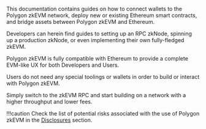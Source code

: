 This documentation contains guides on how to connect wallets to the Polygon zkEVM network, deploy new or existing Ethereum smart contracts, and bridge assets between Polygon zkEVM and Ethereum.

Developers can herein find guides to setting up an RPC zkNode, spinning up a production zkNode, or even implementing their own fully-fledged zkEVM.

Polygon zkEVM is fully compatible with Ethereum to provide a complete EVM-like UX for both Developers and Users.

Users do not need any special toolings or wallets in order to build or interact with Polygon zkEVM.


Simply switch to the zkEVM RPC and start building on a network with a higher throughput and lower fees.

!!!caution
    Check the list of potential risks associated with the use of Polygon zkEVM in the [<ins>Disclosures</ins>](risk-disclosures.md) section.







